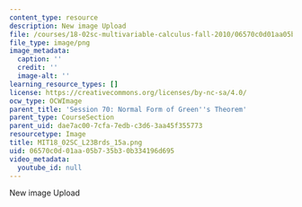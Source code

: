 ```yaml
---
content_type: resource
description: New image Upload
file: /courses/18-02sc-multivariable-calculus-fall-2010/06570c0d01aa05b735b30b334196d695_MIT18_02SC_L23Brds_15a.png
file_type: image/png
image_metadata:
  caption: ''
  credit: ''
  image-alt: ''
learning_resource_types: []
license: https://creativecommons.org/licenses/by-nc-sa/4.0/
ocw_type: OCWImage
parent_title: 'Session 70: Normal Form of Green''s Theorem'
parent_type: CourseSection
parent_uid: dae7ac00-7cfa-7edb-c3d6-3aa45f355773
resourcetype: Image
title: MIT18_02SC_L23Brds_15a.png
uid: 06570c0d-01aa-05b7-35b3-0b334196d695
video_metadata:
  youtube_id: null
---
```

New image Upload